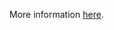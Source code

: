 More information [here](https://docs.prismacloud.io/en/enterprise-edition/policy-reference/ansible-policies/ansible-compute-policies/ansible-5).

